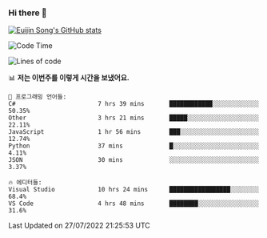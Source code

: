 ### Hi there 👋

[![Euijin Song's GitHub stats](https://github-readme-stats.vercel.app/api?username=lstar2397&count_private=true&show_icons=true&theme=tokyonight&locale=kr)](https://github.com/anuraghazra/github-readme-stats)

<!--START_SECTION:waka-->
![Code Time](http://img.shields.io/badge/Code%20Time-0%20secs-blue)

![Lines of code](https://img.shields.io/badge/%EC%A0%80%EB%8A%94%20%EC%97%AC%ED%83%9C%EA%B9%8C%EC%A7%80%20-85%20Thousand%20%EC%A4%84%EC%9D%98%20%EC%BD%94%EB%93%9C%EB%A5%BC%20%EC%9E%91%EC%84%B1%ED%96%88%EC%96%B4%EC%9A%94.-blue)

📊 **저는 이번주를 이렇게 시간을 보냈어요.** 

```text
💬 프로그래밍 언어들: 
C#                       7 hrs 39 mins       ████████████░░░░░░░░░░░░░   50.35% 
Other                    3 hrs 21 mins       █████░░░░░░░░░░░░░░░░░░░░   22.11% 
JavaScript               1 hr 56 mins        ███░░░░░░░░░░░░░░░░░░░░░░   12.74% 
Python                   37 mins             █░░░░░░░░░░░░░░░░░░░░░░░░   4.11% 
JSON                     30 mins             ░░░░░░░░░░░░░░░░░░░░░░░░░   3.37%

🔥 에디터들: 
Visual Studio            10 hrs 24 mins      █████████████████░░░░░░░░   68.4% 
VS Code                  4 hrs 48 mins       ████████░░░░░░░░░░░░░░░░░   31.6%

```


 Last Updated on 27/07/2022 21:25:53 UTC
<!--END_SECTION:waka-->

<!--
**lstar2397/lstar2397** is a ✨ _special_ ✨ repository because its `README.md` (this file) appears on your GitHub profile.

Here are some ideas to get you started:

- 🔭 I’m currently working on ...
- 🌱 I’m currently learning ...
- 👯 I’m looking to collaborate on ...
- 🤔 I’m looking for help with ...
- 💬 Ask me about ...
- 📫 How to reach me: ...
- 😄 Pronouns: ...
- ⚡ Fun fact: ...
-->
